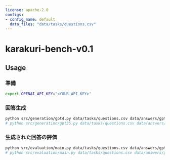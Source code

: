 ```yaml
---
license: apache-2.0
configs:
- config_name: default
  data_files: "data/tasks/questions.csv"
---
```


# karakuri-bench-v0.1

## Usage

### 準備

```sh
export OPENAI_API_KEY="<YOUR_API_KEY>"
```

### 回答生成

```sh
python src/generation/gpt4.py data/tasks/questions.csv data/answers/gpt4.csv
# python src/generation/gpt35.py data/tasks/questions.csv data/answers/gpt35.csv
```

### 生成された回答の評価

```sh
python src/evaluation/main.py data/tasks/questions.csv data/answers/gpt4.csv data/evaluation/gpt4.csv
# python src/evaluation/main.py data/tasks/questions.csv data/answers/gpt35.csv data/evaluation/gpt35.csv
```

